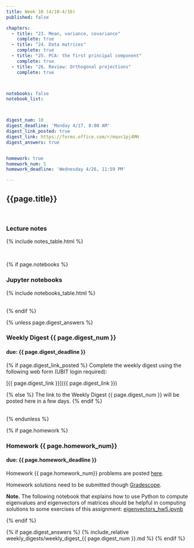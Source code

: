 ```yaml
---
title: Week 10 (4/10-4/16)
published: false

chapters:
  - title: "23. Mean, variance, covariance"
    complete: true
  - title: "24. Data matrices"
    complete: true
  - title: "25. PCA: the first principal component"
    complete: true
  - title: "26. Review: Orthogonal projections"
    complete: true



notebooks: false
notebook_list:



digest_num: 10
digest_deadline: 'Monday 4/17, 8:00 AM'
digest_link_posted: true
digest_link: https://forms.office.com/r/mqvc1pj4MH
digest_answers: true


homework: true
homework_num: 5
homework_deadline: 'Wednesday 4/26, 11:59 PM'

---
```


<style>
    ul {
        padding-left: 20px;
    }
</style>


## {{page.title}}

<br/>

### Lecture notes

{% include notes_table.html %}

<br/>

{% if page.notebooks %}
### Jupyter notebooks

{% include notebooks_table.html %}

<br/>
{% endif %}


{% unless page.digest_answers %}
### Weekly Digest {{ page.digest_num }}
#### due: {{ page.digest_deadline }}

{% if page.digest_link_posted %}
Complete the weekly digest using the following web form (UBIT login required):

[{{ page.digest_link }}]({{ page.digest_link }})

{% else %}
The link to the Weekly Digest {{ page.digest_num }} will be posted here
in a few days.
{% endif %}

<br/>
{% endunless %}


{% if page.homework %}
### Homework {{ page.homework_num}}
#### due: {{ page.homework_deadline }}

Homework {{ page.homework_num}} problems are posted <a href="{{ site.baseurl }}/assets/homework/hw_{{ page.homework_num }}.pdf" target="_blank">here</a>.

Homework solutions need to be submitted though [Gradescope](https://www.gradescope.com/).

**Note.** The following notebook that explains how to use Python to compute eigenvalues and eigenvectors of matrices should
be helpful in computing solutions to some exercises of this assignment:
 <a href="{{site.baseurl}}/assets/notebooks/eigenvectors_hw5.ipynb" target="_blank">eigenvectors_hw5.ipynb</a>

{% endif %}



{% if page.digest_answers %}
{% include_relative weekly_digests/weekly_digest_{{ page.digest_num }}.md %}
{% endif %}